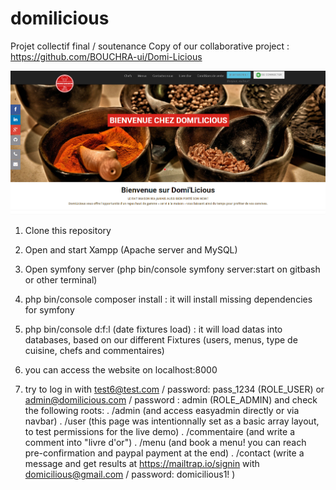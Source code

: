 # domilicious
Projet collectif final  / soutenance
Copy of our collaborative project : https://github.com/BOUCHRA-ui/Domi-Licious

![ScreenShot](https://github.com/jessicakuijer/domilicious/blob/domilicious-final/screenshot.PNG)

1. Clone this repository

2. Open and start Xampp (Apache server and MySQL)

3. Open symfony server (php bin/console symfony server:start on gitbash or other terminal)

4. php bin/console composer install : it will install missing dependencies for symfony

5. php bin/console d:f:l (date fixtures load) : it will load datas into databases, based on our different Fixtures (users, menus, type de cuisine, chefs and commentaires)

6. you can access the website on localhost:8000

7. try to log in with test6@test.com / password: pass_1234 (ROLE_USER) or admin@domilicious.com / password : admin (ROLE_ADMIN) and check the following roots:
. /admin (and access easyadmin directly or via navbar)
. /user (this page was intentionnally set as a basic array layout, to test permissions for the live demo)
. /commentaire (and write a comment into "livre d'or")
. /menu (and book a menu! you can reach pre-confirmation and paypal payment at the end)
. /contact (write a message and get results at https://mailtrap.io/signin with domicilious@gmail.com / password: domicilious1! )
  
